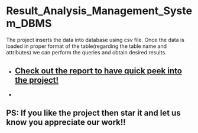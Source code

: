 # Result_Analysis_Management_System_DBMS
The project inserts the data into database using csv file. Once the data is loaded in proper format of the table(regarding the table name and attributes) we can perform the queries and obtain desired results.
* ## [Check out the report to have quick peek into the project!]([])
* 

## PS: If you like the project then star it and let us know you appreciate our work!!

